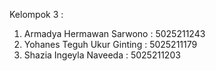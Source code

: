 Kelompok 3 : 
1. Armadya Hermawan Sarwono : 5025211243
2. Yohanes Teguh Ukur Ginting : 5025211179
3. Shazia Ingeyla Naveeda : 5025211203
